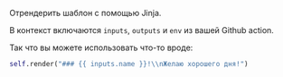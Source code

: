 Отрендерить шаблон с помощью Jinja.

В контекст включаются `inputs`, `outputs` и `env` из вашей Github action.

Так что вы можете использовать что-то вроде:
```python
self.render("### {{ inputs.name }}!\\nЖелаю хорошего дня!")
```